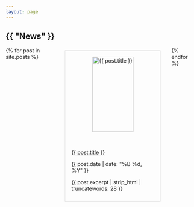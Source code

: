```yaml
---
layout: page
---
```


<style>
  /* Ensure cards have a consistent height */
  .card.fixed-card-size {
    display: flex;
    flex-direction: column;
    height: 400px; /* Fixed height for consistency */
    overflow: hidden; /* Prevent overflow */
    border: 1px solid #ddd; /* Optional: Add a border for better visibility */
  }

  /* Fixed height for the image container */
  .card-image {
    flex-shrink: 0;
    height: 200px; /* Fixed height for the image container */
    overflow: hidden;
    display: flex;
    align-items: center;
    justify-content: center;
    margin: 1rem;
  }

  /* Ensure the image fits within the container while maintaining aspect ratio */
  .card-image img {
    width: 100%;
    height: 100%;
    object-fit: cover;
  }

  /* Ensure the content section fills the remaining space */
  .card-content {
    display: flex;
    flex-direction: column;
    flex-grow: 1;
    padding: 1rem;
  }

  /* Content area for title and excerpt */
  .card-content .media-content,
  .card-content .content {
    flex-grow: 1;
  }

  .card-content .content {
    overflow: hidden; /* Prevent overflow */
    text-overflow: ellipsis; /* Add ellipsis to overflow text */
    margin-top: auto; /* Push content to the bottom of the card */
  }

  /* Optional: Add some spacing between cards */
  .column {
    padding: 0.5rem;
  }
</style>

<section class="section">
  <div class="container">
    <h1 class="title">{{ "News" }}</h1>
    <div class="columns is-multiline">
      {% for post in site.posts %}
        <div class="column is-one-third">
          <div class="card fixed-card-size">
            <div class="card-image">
              <figure class="image">
                <img src="{{ post.image }}" alt="{{ post.title }}">
              </figure>
            </div>
            <div class="card-content">
              <div class="media">
                <div class="media-content">
                  <p class="title is-4"><a href="{{ post.url }}">{{ post.title }}</a></p>
                  <p class="subtitle is-6">{{ post.date | date: "%B %d, %Y" }}</p>
                </div>
              </div>
              <div class="content">
                {{ post.excerpt | strip_html | truncatewords: 28 }}
              </div>
            </div>
          </div>
        </div>
      {% endfor %}
    </div>
  </div>
</section>
